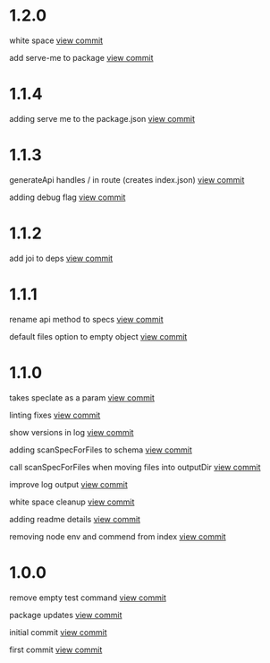 

# 1.2.0

white space [view commit](http://github.com/$3/$packageName/commit/6111b140054794d6a5f14c36bb8fc92044c0d092) 

add serve-me to package [view commit](http://github.com/$3/$packageName/commit/bcfc0e89fa88b92892626b50aaa853a6905cfa00) 

 

# 1.1.4

adding serve me to the package.json [view commit](http://github.com/$3/$packageName/commit/3afb459150d09e3837a57630adf6c542ba30ee99) 

 

# 1.1.3

generateApi handles / in route (creates index.json) [view commit](http://github.com/$3/$packageName/commit/7658e7909d3ce243fb28005f9845b393c599309d) 

adding debug flag [view commit](http://github.com/$3/$packageName/commit/1893a580b9e7e8be8794f037ca4b8e492260ccba) 

 

# 1.1.2

add joi to deps [view commit](http://github.com/$3/$packageName/commit/0227d38f92d1bebe7f16ba54d0e88e7e53477377) 

 

# 1.1.1

rename api method to specs [view commit](http://github.com/$3/$packageName/commit/0264c2330dac278e0b817f6b62c500156802253b) 

default files option to empty object [view commit](http://github.com/$3/$packageName/commit/fd24c66e4ac55516a2cbbcc6932172e04fb4a5cb) 

 

# 1.1.0

takes speclate as a param [view commit](http://github.com/$3/$packageName/commit/e91cfe03551698ef639a0e8c9edef804f111456e) 

linting fixes [view commit](http://github.com/$3/$packageName/commit/c119f7501049310cee5d74fb8ef10f3d10087c2e) 

show versions in log [view commit](http://github.com/$3/$packageName/commit/a1ab3c65324fe5290a0f78ae518de58b4c8a3932) 

adding scanSpecForFiles to schema [view commit](http://github.com/$3/$packageName/commit/e042352e3e21c4ad3977523a0c1001f0e2c7d3ce) 

call scanSpecForFiles when moving files into outputDir [view commit](http://github.com/$3/$packageName/commit/090f659e7a262349cc30eab9ca9816b81b4febdd) 

improve log output [view commit](http://github.com/$3/$packageName/commit/3a2c01d43ff48d338253993a6109d10c649ae8a3) 

white space cleanup [view commit](http://github.com/$3/$packageName/commit/b44426f68dc65d3e8f9facc9ced2c363f99bd2e2) 

adding readme details [view commit](http://github.com/$3/$packageName/commit/de77b7ea81ba629bbe53d4ae55a7cda4f88e9a45) 

removing node env and commend from index [view commit](http://github.com/$3/$packageName/commit/424b1d06e47229d2df290ead716cf51fab63d95f) 

 

# 1.0.0

remove empty test command [view commit](http://github.com/$3/$packageName/commit/25898ca8bea2243da814ca0ae00ed6ee81a55f9f) 

package updates [view commit](http://github.com/$3/$packageName/commit/5bc9b14210e7e56c209a8ffff5c23ede0ac593f5) 

initial commit [view commit](http://github.com/$3/$packageName/commit/15680df85400acf4a4263eb65b5d021057e05d14) 

first commit [view commit](http://github.com/$3/$packageName/commit/0fb367a9b338dc4f2709dab1fcc8214c1e227732) 

 
